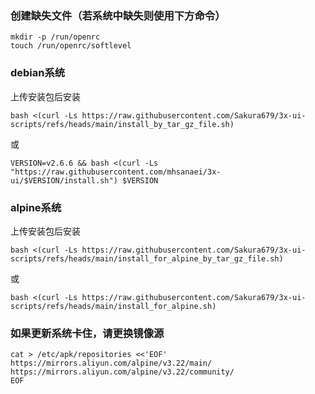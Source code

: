 ### 创建缺失文件（若系统中缺失则使用下方命令）
```
mkdir -p /run/openrc
touch /run/openrc/softlevel
```

### debian系统
上传安装包后安装
```
bash <(curl -Ls https://raw.githubusercontent.com/Sakura679/3x-ui-scripts/refs/heads/main/install_by_tar_gz_file.sh)
```
或
```
VERSION=v2.6.6 && bash <(curl -Ls "https://raw.githubusercontent.com/mhsanaei/3x-ui/$VERSION/install.sh") $VERSION
```

### alpine系统
上传安装包后安装
```
bash <(curl -Ls https://raw.githubusercontent.com/Sakura679/3x-ui-scripts/refs/heads/main/install_for_alpine_by_tar_gz_file.sh)
```
或
```
bash <(curl -Ls https://raw.githubusercontent.com/Sakura679/3x-ui-scripts/refs/heads/main/install_for_alpine.sh)
```

### 如果更新系统卡住，请更换镜像源
```
cat > /etc/apk/repositories <<'EOF'
https://mirrors.aliyun.com/alpine/v3.22/main/
https://mirrors.aliyun.com/alpine/v3.22/community/
EOF
```
